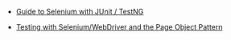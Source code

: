 - [Guide to Selenium with JUnit / TestNG](http://www.baeldung.com/java-selenium-with-junit-and-testng)

- [Testing with Selenium/WebDriver and the Page Object Pattern](http://www.baeldung.com/selenium-webdriver-page-object)